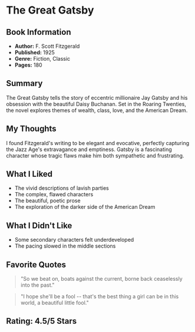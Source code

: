 # The Great Gatsby

## Book Information
* **Author:** F. Scott Fitzgerald
* **Published:** 1925
* **Genre:** Fiction, Classic
* **Pages:** 180

## Summary
The Great Gatsby tells the story of eccentric millionaire Jay Gatsby and his obsession with the beautiful Daisy Buchanan. Set in the Roaring Twenties, the novel explores themes of wealth, class, love, and the American Dream.

## My Thoughts
I found Fitzgerald's writing to be elegant and evocative, perfectly capturing the Jazz Age's extravagance and emptiness. Gatsby is a fascinating character whose tragic flaws make him both sympathetic and frustrating.

## What I Liked
- The vivid descriptions of lavish parties
- The complex, flawed characters
- The beautiful, poetic prose
- The exploration of the darker side of the American Dream

## What I Didn't Like
- Some secondary characters felt underdeveloped
- The pacing slowed in the middle sections

## Favorite Quotes
> "So we beat on, boats against the current, borne back ceaselessly into the past."

> "I hope she'll be a fool -- that's the best thing a girl can be in this world, a beautiful little fool."

## Rating: 4.5/5 Stars
